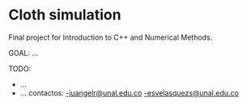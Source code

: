 # Cloth simulation
Final project for Introduction to C++ and Numerical Methods.



GOAL: ...

TODO:
- ...
- ...
contactos:
-juangelr@unal.edu.co
-esvelasquezs@unal.edu.co